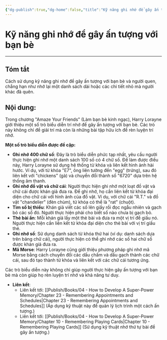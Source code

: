 ```yaml
---
{"dg-publish":true,"dg-home":false,"title":"Kỹ năng ghi nhớ để gây ấn tượng với bạn bè","date":"2024-08-31","tags":["#books","#memory","#How_to_Develop_A_Super_Power_Memory"],"Chương":"Chương22","dg-path":"Books/04 - How to Develop A Super-Power Memory/Chapter 22 - Amaze Your Friends.md","permalink":"/books/04-how-to-develop-a-super-power-memory/chapter-22-amaze-your-friends/","dgPassFrontmatter":true,"updated":"2025-01-31T00:19:04.641+07:00"}
---
```


# Kỹ năng ghi nhớ để gây ấn tượng với bạn bè 
---
## Tóm tắt
Cách sử dụng kỹ năng ghi nhớ để gây ấn tượng với bạn bè và người quen, chẳng hạn như nhớ lại một danh sách dài hoặc các chi tiết nhỏ mà người khác đã quên.

## Nội dung:
Trong chương "Amaze Your Friends" (Làm bạn bè kinh ngạc), Harry Lorayne giới thiệu một số trò biểu diễn trí nhớ để gây ấn tượng với bạn bè. Các trò này không chỉ để giải trí mà còn là những bài tập hữu ích để rèn luyện trí nhớ.

**Một số trò biểu diễn được đề cập:**

- **Ghi nhớ 400 chữ số**: Đây là trò biểu diễn phức tạp nhất, yêu cầu người thực hiện ghi nhớ một danh sách 100 số có 4 chữ số. Để làm được điều này, Harry Lorayne sử dụng hệ thống từ khóa và liên kết hình ảnh hài hước. Ví dụ, với từ khóa "E7", ông liên tưởng đến "egg" (trứng), sau đó liên kết với "chickens" (gà) và chuyển đổi thành số "6720" dựa trên hệ thống âm thanh.
- **Ghi nhớ đồ vật và chữ cái**: Người thực hiện ghi nhớ một loạt đồ vật và chữ cái được khán giả đưa ra. Để ghi nhớ, họ cần liên kết từ khóa đại diện cho chữ cái với hình ảnh của đồ vật. Ví dụ, với chữ cái "R.T." và đồ vật "chandelier" (đèn chùm), từ khóa có thể là "rat" (chuột).
- **Tìm số bị thiếu**: Khán giả viết các số lên giấy rồi đọc ngẫu nhiên và gạch bỏ các số đó. Người thực hiện phải cho biết số nào chưa bị gạch bỏ.
- **Thẻ bài ẩn**: Mỗi khán giả lấy một thẻ bài và đưa ra một vị trí để giấu nó. Người thực hiện cần liên kết từ khóa đại diện cho thẻ bài với vị trí giấu thẻ.
- **Ghi nhớ số**: Sử dụng danh sách từ khóa thứ hai (ví dụ: danh sách dựa trên bảng chữ cái), người thực hiện có thể ghi nhớ các số hai chữ số được khán giả đưa ra.
- **Mã Morse**: Harry Lorayne cũng giới thiệu phương pháp ghi nhớ mã Morse bằng cách chuyển đổi các dấu chấm và dấu gạch thành các chữ cái, sau đó tạo thành từ khóa và liên kết với các chữ cái tương ứng.

Các trò biểu diễn này không chỉ giúp người thực hiện gây ấn tượng với bạn bè mà còn giúp họ rèn luyện trí nhớ và khả năng tư duy.


- **Liên kết**:
    - Liên kết tới: [[Publish/Books/04 - How to Develop A Super-Power Memory/Chapter 23 - Remembering Appointments and Schedules\|Chapter 23 - Remembering Appointments and Schedules]] (Áp dụng kỹ thuật này để quản lý lịch trình một cách ấn tượng.)
    - Liên kết tới: [[Publish/Books/04 - How to Develop A Super-Power Memory/Chapter 10 - Remembering Playing Cards\|Chapter 10 - Remembering Playing Cards]] (Sử dụng kỹ thuật nhớ thứ tự bài để gây ấn tượng.)